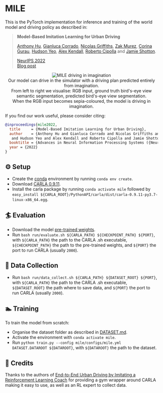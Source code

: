 # MILE
This is the PyTorch implementation for inference and training of the world model and driving policy as 
described in:

> **Model-Based Imitation Learning for Urban Driving**
>
> [Anthony Hu](https://anthonyhu.github.io/), 
[Gianluca Corrado](https://github.com/gianlucacorrado),
[Nicolas Griffiths](https://github.com/nicolasgriffiths), 
[Zak Murez](http://zak.murez.com/),
[Corina Gurau](https://github.com/cgurau),
[Hudson Yeo](https://github.com/huddyyeo), 
[Alex Kendall](https://alexgkendall.com/),
[Roberto Cipolla](https://mi.eng.cam.ac.uk/~cipolla/index.htm) and
[Jamie Shotton](https://jamie.shotton.org/). 
>
> [NeurIPS 2022](https://arxiv.org/abs/2210.07729)<br/>
> [Blog post](https://wayve.ai/blog/learning-a-world-model-and-a-driving-policy/)

<p align="center">
     <img src="https://github.com/wayveai/mile/releases/download/v1.0/mile_driving_in_imagination.gif" alt="MILE driving in imagination">
     <br/> Our model can drive in the simulator with a driving plan predicted entirely from imagination.
     <br/> From left to right we visualise: RGB input, ground truth bird's-eye view semantic segmentation,
     predicted bird's-eye view segmentation.
     <br/> When the RGB input becomes sepia-coloured, the model is driving in imagination.
     <sub><em>
    </em></sub>
</p>

If you find our work useful, please consider citing:
```bibtex
@inproceedings{mile2022,
  title     = {Model-Based Imitation Learning for Urban Driving},
  author    = {Anthony Hu and Gianluca Corrado and Nicolas Griffiths and Zak Murez and Corina Gurau
   and Hudson Yeo and Alex Kendall and Roberto Cipolla and Jamie Shotton},
  booktitle = {Advances in Neural Information Processing Systems ({NeurIPS})},
  year = {2022}
}
```

## ⚙ Setup
- Create the [conda](https://docs.conda.io/en/latest/miniconda.html) environment by running `conda env create`.
- Download [CARLA 0.9.11](https://github.com/carla-simulator/carla/releases/tag/0.9.11).
- Install the carla package by running `conda activate mile` followed by `easy_install ${CARLA_ROOT}/PythonAPI/carla/dist/carla-0.9.11-py3.7-linux-x86_64.egg`.

## 🏄 Evaluation

- Download the model [pre-trained weights](https://github.com/wayveai/mile/releases/download/v1.0/mile.ckpt).
- Run `bash run/evaluate.sh ${CARLA_PATH} ${CHECKPOINT_PATH} ${PORT}`, with 
 `${CARLA_PATH}` the path to the CARLA .sh executable,
`${CHECKPOINT_PATH}` the path to the 
pre-trained weights, and `${PORT}` the port to run CARLA (usually `2000`).

## 📖 Data Collection
- Run `bash run/data_collect.sh ${CARLA_PATH} ${DATASET_ROOT} ${PORT}`, with 
 `${CARLA_PATH}` the path to the CARLA .sh executable,
`${DATASET_ROOT}` the path where to save data, and `${PORT}` the port to run CARLA (usually `2000`).

## 🏊 Training
To train the model from scratch:
- Organise the dataset folder as described in [DATASET.md](DATASET.md).
- Activate the environment with `conda activate mile`.
- Run `python train.py --config mile/configs/mile.yml DATASET.DATAROOT ${DATAROOT}`, with `${DATAROOT}`
the path to the dataset.

## 🙌 Credits
Thanks to the authors of [End-to-End Urban Driving by Imitating a Reinforcement Learning Coach](https://github.com/zhejz/carla-roach)
for providing a gym wrapper around CARLA making it easy to use, as well as an RL expert to collect data.
